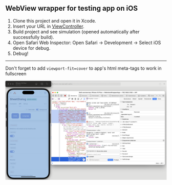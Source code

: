 ## WebView wrapper for testing app on iOS

1. Clone this project and open it in Xcode.
2. Insert your URL in [ViewController](./WebviewWrapperApp/ViewController.swift#L22).
3. Build project and see simulation (opened automatically after successfully build).
4. Open Safari Web Inspector: Open Safari -> Development -> Select iOS device for debug.
5. Debug!

------------------------------------------------
Don't forget to add `viewport-fit=cover` to app's html meta-tags to work in fullscreen

![Test webview](assets/fullscreen.png)
